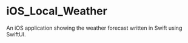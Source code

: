 # iOS_Local_Weather
An iOS application showing the weather forecast written in Swift using SwiftUI.
